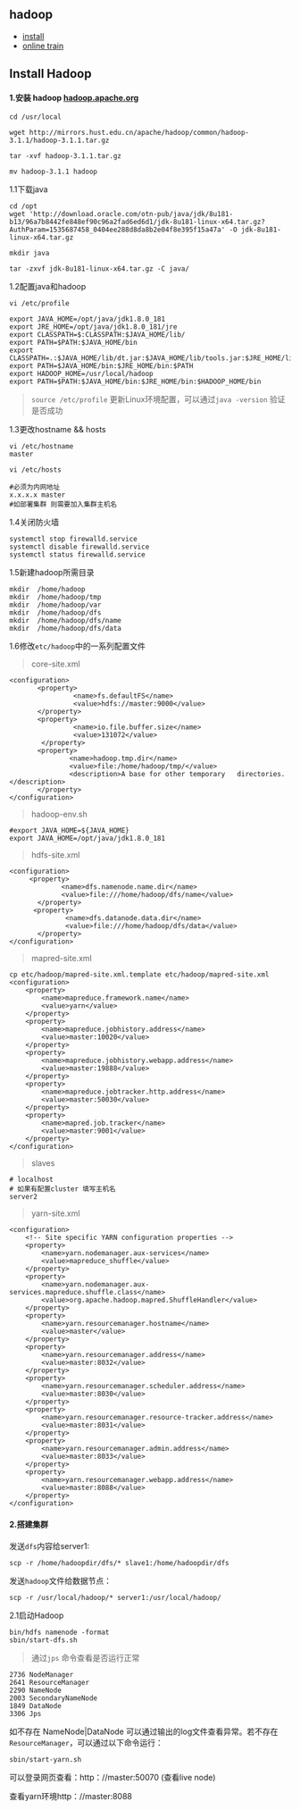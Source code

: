 ## hadoop

  * [install](install_kafka)
  * [online train](https://github.com/clotyxf/learningflow/tree/master/Kafka/online_train/kernel.py)


## Install Hadoop
#### 1.安装 hadoop [hadoop.apache.org](http://hadoop.apache.org/releases.html)

```linux
cd /usr/local

wget http://mirrors.hust.edu.cn/apache/hadoop/common/hadoop-3.1.1/hadoop-3.1.1.tar.gz

tar -xvf hadoop-3.1.1.tar.gz

mv hadoop-3.1.1 hadoop
```

1.1下载java

```linux
cd /opt
wget 'http://download.oracle.com/otn-pub/java/jdk/8u181-b13/96a7b8442fe848ef90c96a2fad6ed6d1/jdk-8u181-linux-x64.tar.gz?AuthParam=1535687458_0404ee288d8da8b2e04f8e395f15a47a' -O jdk-8u181-linux-x64.tar.gz

mkdir java

tar -zxvf jdk-8u181-linux-x64.tar.gz -C java/

```

1.2配置java和hadoop
```
vi /etc/profile

export JAVA_HOME=/opt/java/jdk1.8.0_181
export JRE_HOME=/opt/java/jdk1.8.0_181/jre
export CLASSPATH=$:CLASSPATH:$JAVA_HOME/lib/
export PATH=$PATH:$JAVA_HOME/bin
export CLASSPATH=.:$JAVA_HOME/lib/dt.jar:$JAVA_HOME/lib/tools.jar:$JRE_HOME/lib/rt.jar:$JRE_HOME/lib
export PATH=$JAVA_HOME/bin:$JRE_HOME/bin:$PATH
export HADOOP_HOME=/usr/local/hadoop
export PATH=$PATH:$JAVA_HOME/bin:$JRE_HOME/bin:$HADOOP_HOME/bin
```

> `source /etc/profile` 更新Linux环境配置，可以通过`java -version` 验证是否成功

1.3更改hostname && hosts

```linux
vi /etc/hostname
master

vi /etc/hosts

#必须为内网地址
x.x.x.x master
#如部署集群 则需要加入集群主机名
```

1.4关闭防火墙

```linux
systemctl stop firewalld.service
systemctl disable firewalld.service
systemctl status firewalld.service 
```

1.5新建hadoop所需目录

```linux
mkdir  /home/hadoop
mkdir  /home/hadoop/tmp
mkdir  /home/hadoop/var
mkdir  /home/hadoop/dfs
mkdir  /home/hadoop/dfs/name
mkdir  /home/hadoop/dfs/data
```

1.6修改`etc/hadoop`中的一系列配置文件

> core-site.xml

```vi
<configuration>
       <property>
                <name>fs.defaultFS</name>
                <value>hdfs://master:9000</value>
       </property>
       <property>
                <name>io.file.buffer.size</name>
                <value>131072</value>
        </property>
       <property>
               <name>hadoop.tmp.dir</name>
               <value>file:/home/hadoop/tmp/</value>
               <description>A base for other temporary   directories.</description>
       </property>
</configuration>
```

>hadoop-env.sh

```vi
#export JAVA_HOME=${JAVA_HOME}
export JAVA_HOME=/opt/java/jdk1.8.0_181
```

>hdfs-site.xml

```vi
<configuration>
     <property>
             <name>dfs.namenode.name.dir</name>
             <value>file:///home/hadoop/dfs/name</value>
       </property>
      <property>
              <name>dfs.datanode.data.dir</name>
              <value>file:///home/hadoop/dfs/data</value>
       </property>
</configuration>
```

>mapred-site.xml

```vi
cp etc/hadoop/mapred-site.xml.template etc/hadoop/mapred-site.xml
<configuration>
    <property>
        <name>mapreduce.framework.name</name>
        <value>yarn</value>
    </property>
    <property>
        <name>mapreduce.jobhistory.address</name>
        <value>master:10020</value>
    </property>
    <property>
        <name>mapreduce.jobhistory.webapp.address</name>
        <value>master:19888</value>
    </property>
    <property>
        <name>mapreduce.jobtracker.http.address</name>
        <value>master:50030</value>
    </property>
    <property>
        <name>mapred.job.tracker</name>
        <value>master:9001</value>
    </property>
</configuration>
```

>slaves

```vi
# localhost
# 如果有配置cluster 填写主机名
server2
```

> yarn-site.xml

```vi
<configuration>
    <!-- Site specific YARN configuration properties -->
    <property>
        <name>yarn.nodemanager.aux-services</name>
        <value>mapreduce_shuffle</value>
    </property>
    <property>
        <name>yarn.nodemanager.aux-services.mapreduce.shuffle.class</name>
        <value>org.apache.hadoop.mapred.ShuffleHandler</value>
    </property>
    <property>
        <name>yarn.resourcemanager.hostname</name>
        <value>master</value>
    </property>
    <property>
        <name>yarn.resourcemanager.address</name>
        <value>master:8032</value>
    </property>
    <property>
        <name>yarn.resourcemanager.scheduler.address</name>
        <value>master:8030</value>
    </property>
    <property>
        <name>yarn.resourcemanager.resource-tracker.address</name>
        <value>master:8031</value>
    </property>
    <property>
        <name>yarn.resourcemanager.admin.address</name>
        <value>master:8033</value>
    </property>
    <property>
        <name>yarn.resourcemanager.webapp.address</name>
        <value>master:8088</value>
    </property>
</configuration>
```

#### 2.搭建集群

发送`dfs`内容给server1:

```linux
scp -r /home/hadoopdir/dfs/* slave1:/home/hadoopdir/dfs
```

发送`hadoop`文件给数据节点：

```linux
scp -r /usr/local/hadoop/* server1:/usr/local/hadoop/
```

2.1启动Hadoop

```linux
bin/hdfs namenode -format
sbin/start-dfs.sh
```

> 通过`jps` 命令查看是否运行正常

```linux
2736 NodeManager
2641 ResourceManager
2290 NameNode
2003 SecondaryNameNode
1849 DataNode
3306 Jps
```

如不存在 NameNode|DataNode 可以通过输出的log文件查看异常。若不存在`ResourceManager`，可以通过以下命令运行：

```linux
sbin/start-yarn.sh
```

可以登录网页查看：http：//master:50070 (查看live node)

查看yarn环境http：//master:8088